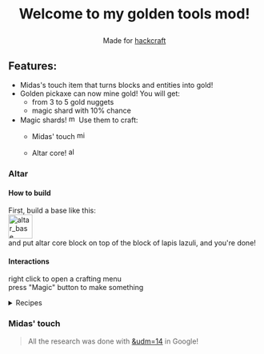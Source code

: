 # <p align=center> Welcome to my golden tools mod! </p>
<p align=center> Made for <a href=https://hackcraft.hackclub.com/>hackcraft</a></p>

## Features:
- Midas's touch item that turns blocks and entities into gold!
- Golden pickaxe can now mine gold! You will get:
    - from 3 to 5 gold nuggets
    - magic shard with 10% chance
- Magic shards! <img width="16" height="16" alt="magic_shard" src="https://github.com/user-attachments/assets/014371cb-0f71-439a-89d5-b55255feb867" />
 Use them to craft:
    - Midas' touch <img width="16" height="16" alt="midas_touch" src="https://github.com/user-attachments/assets/cc0c2fd3-ff57-497a-ae6d-4ea2fd3804cc" />


    - Altar core! <img width="16" height="16" alt="altar_core" src="https://github.com/user-attachments/assets/9c3d4455-a855-41ea-9146-40c58b19e4a9" />


### Altar  
#### How to build
First, build a base like this:  
<img width="48" height="48" alt="altar_base" src="https://github.com/user-attachments/assets/0a19aee2-7c33-493e-818e-8560b6ef3e06" />  
and put altar core block on top of the block of lapis lazuli, and you're done!

#### Interactions
right click to open a crafting menu  
press "Magic" button to make something

<details>
    
<summary>Recipes</summary> 

- Altar core    

<img width="378" height="203" alt="image" src="https://github.com/user-attachments/assets/4ebd9cb3-a3fe-44d6-9d08-71161d2960b2" />  

- Midas' touch (unordered)

<img width="496" height="235" alt="image" src="https://github.com/user-attachments/assets/250db847-ece4-4034-9b67-1c2dfaa9a6e6" />

- To repair damaged golden tool, put it into central slot of the altar

</details>

### Midas' touch


> All the research was done with [&udm=14](https://udm14.com/) in Google!
